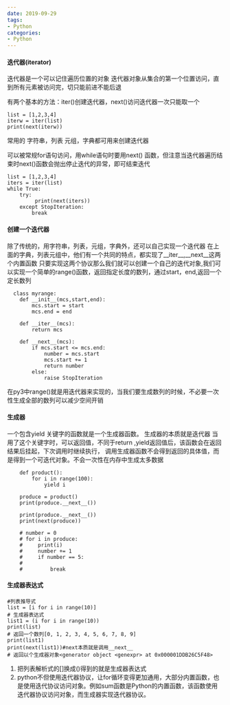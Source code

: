 ```yaml
---
date: 2019-09-29
tags:
- Python
categories:
- Python
---
```

#### 迭代器(iterator)
迭代器是一个可以记住遍历位置的对象
迭代器对象从集合的第一个位置访问，直到所有元素被访问完，切只能前进不能后退


有两个基本的方法：iter()创建迭代器，next()访问迭代器一次只能取一个

    list = [1,2,3,4]
    iterw = iter(list)
    print(next(iterw))

常用的 字符串，列表 元组，字典都可用来创建迭代器

可以被常规for语句访问，用while语句时要用next() 函数，但注意当迭代器遍历结束时next()函数会抛出停止迭代的异常，即可结束迭代

    list = [1,2,3,4]
    iters = iter(list)
    while True:
        try:
             print(next(iters))
        except StopIteration:
            break


#### 创建一个迭代器
除了传统的，用字符串，列表，元组，字典外，还可以自己实现一个迭代器
在上面的字典，列表元组中，他们有一个共同的特点，都实现了__iter__,__next__这两个内置函数
只要实现这两个协议那么我们就可以创建一个自己的迭代对象,我们可以实现一个简单的range()函数，返回指定长度的数列，通过start，end,返回一个定长数列

      class myrange:
        def __init__(mcs,start,end):
            mcs.start = start
            mcs.end = end

        def __iter__(mcs):
            return mcs

        def __next__(mcs):
            if mcs.start <= mcs.end:
                number = mcs.start
                mcs.start += 1
                return number
            else:
                raise StopIteration


在py3中range()就是用迭代器来实现的，当我们要生成数列的时候，不必要一次性生成全部的数列可以减少空间开销

#### 生成器
一个包含yield 关键字的函数就是一个生成器函数。
生成器的本质就是迭代器
当用了这个关键字时，可以返回值，不同于return ,yield返回值后，该函数会在返回结果后挂起，下次调用时继续执行，
调用生成器函数不会得到返回的具体值，而是得到一个可迭代对象。不会一次性在内存中生成太多数据

        def product():
            for i in range(100):
                yield i

        produce = product()
        print(produce.__next__())

        print(produce.__next__())
        print(next(produce))

        # number = 0
        # for i in produce:
        #     print(i)
        #     number += 1
        #     if number == 5:
        #
        #         break
#### 生成器表达式

    #列表推导式
    list = [i for i in range(10)]
    # 生成器表达式
    list1 = (i for i in range(10))
    print(list)
    # 返回一个数列[0, 1, 2, 3, 4, 5, 6, 7, 8, 9]
    print(list1)
    print(next(list1))#next本质就是调用__next__
    # 返回以个生成器对象<generator object <genexpr> at 0x000001DDB26C5F48>

1. 把列表解析式的[]换成()得到的就是生成器表达式
2. python不但使用迭代器协议，让for循环变得更加通用，大部分内置函数，也是使用迭代协议访问对象。例如sum函数是Python的内置函数，该函数使用迭代器协议访问对象，而生成器实现迭代器协议。
